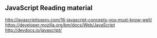 ## JavaScript Reading material


http://javascriptissexy.com/16-javascript-concepts-you-must-know-well/
https://developer.mozilla.org/bm/docs/Web/JavaScript
http://devdocs.io/javascript/
